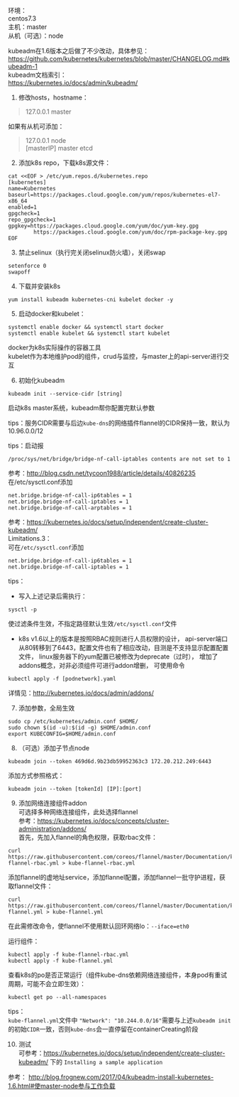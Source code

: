 环境：  
centos7.3  
主机：master  
从机（可选）：node

kubeadm在1.6版本之后做了不少改动，具体参见：
https://github.com/kubernetes/kubernetes/blob/master/CHANGELOG.md#kubeadm-1  
kubeadm文档索引：  
https://kubernetes.io/docs/admin/kubeadm/

1. 修改hosts，hostname：
>127.0.0.1 master   

如果有从机可添加：
>127.0.0.1 node  
[masterIP] master etcd

2. 添加k8s repo，下载k8s源文件：  


```
cat <<EOF > /etc/yum.repos.d/kubernetes.repo  
[kubernetes]
name=Kubernetes
baseurl=https://packages.cloud.google.com/yum/repos/kubernetes-el7-x86_64
enabled=1
gpgcheck=1
repo_gpgcheck=1
gpgkey=https://packages.cloud.google.com/yum/doc/yum-key.gpg
        https://packages.cloud.google.com/yum/doc/rpm-package-key.gpg
EOF
```


3. 禁止selinux（执行完关闭selinux防火墙），关闭swap 

```
setenforce 0
swapoff
```


4. 下载并安装k8s
```
yum install kubeadm kubernetes-cni kubelet docker -y
```

5. 启动docker和kubelet：  
```
systemctl enable docker && systemctl start docker
systemctl enable kubelet && systemctl start kubelet
```
docker为k8s实际操作的容器工具  
kubelet作为本地维护pod的组件，crud与监控，与master上的api-server进行交互

6. 初始化kubeadm  

```
kubeadm init --service-cidr [string]
```

启动k8s master系统，kubeadm帮你配置完默认参数  

tips：服务CIDR需要与后边`kube-dns`的网络插件flannel的CIDR保持一致，默认为10.96.0.0/12

tips：启动报  

```
/proc/sys/net/bridge/bridge-nf-call-iptables contents are not set to 1
```

参考：http://blog.csdn.net/tycoon1988/article/details/40826235  
在/etc/sysctl.conf添加  

```
net.bridge.bridge-nf-call-ip6tables = 1
net.bridge.bridge-nf-call-iptables = 1
net.bridge.bridge-nf-call-arptables = 1
```


参考：https://kubernetes.io/docs/setup/independent/create-cluster-kubeadm/  
Limitations.3：  
可在`/etc/sysctl.conf`添加
```
net.bridge.bridge-nf-call-ip6tables = 1
net.bridge.bridge-nf-call-iptables = 1
```

tips：
- 写入上述记录后需执行：  

```
sysctl -p
```

使过滤条件生效，不指定路径默认生效`/etc/sysctl.conf`文件
- k8s v1.6以上的版本是按照RBAC规则进行人员权限的设计，
api-server端口从80转移到了6443，配置文件也有了相应改动，目测是不支持显示配置配置文件，
linux服务器下的yum配置已被修改为deprecate（过时），
增加了addons概念，对非必须组件可进行addon增删，
可使用命令
```
kubectl apply -f [podnetwork].yaml
```
  详情见：http://kubernetes.io/docs/admin/addons/

7. 添加参数，全局生效  
```
sudo cp /etc/kubernetes/admin.conf $HOME/
sudo chown $(id -u):$(id -g) $HOME/admin.conf
export KUBECONFIG=$HOME/admin.conf
```

8. （可选）添加子节点node  

```
kubeadm join --token 469d6d.9b23db59952363c3 172.20.212.249:6443
```
添加方式参照格式：
```
kubeadm join --token [tokenId] [IP]:[port]
```

9. 添加网络连接组件addon  
可选择多种网络连接组件，此处选择flannel  
参考：https://kubernetes.io/docs/concepts/cluster-administration/addons/  
首先，先加入flannel的角色权限，获取rbac文件：

```
curl https://raw.githubusercontent.com/coreos/flannel/master/Documentation/kube-flannel-rbac.yml > kube-flannel-rbac.yml
```

添加flannel的虚地址service，添加flannel配置，添加flannel一批守护进程，获取flannel文件：
```
curl https://raw.githubusercontent.com/coreos/flannel/master/Documentation/kube-flannel.yml > kube-flannel.yml
```

在此需修改命令，使flannel不使用默认回环网络lo：`--iface=eth0`

运行组件：
```
kubectl apply -f kube-flannel-rbac.yml
kubectl apply -f kube-flannel.yml
```

查看k8s的po是否正常运行（组件kube-dns依赖网络连接组件，本身pod有重试周期，可能不会立即生效）：

```
kubectl get po --all-namespaces
```

tips：  
`kube-flannel.yml`文件中
`"Network": "10.244.0.0/16"`需要与上述`kubeadm init`的初始`CIDR`一致，否则`kube-dns`会一直停留在containerCreating阶段

10. 测试  
可参考：https://kubernetes.io/docs/setup/independent/create-cluster-kubeadm/
下的 `Installing a sample application`

参考：
http://blog.frognew.com/2017/04/kubeadm-install-kubernetes-1.6.html#使master-node参与工作负载
